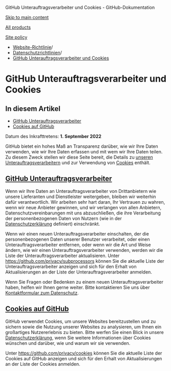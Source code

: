 GitHub Unterauftragsverarbeiter und Cookies - GitHub-Dokumentation

[Skip to main content](#main-content)

[All products](/de)

[Site policy](/site-policy)

* [Website-Richtlinie](/de/site-policy)/
* [Datenschutzrichtlinien](/de/site-policy/privacy-policies)/
* [GitHub Unterauftragsverarbeiter und Cookies](/de/site-policy/privacy-policies/github-subprocessors-and-cookies)

GitHub Unterauftragsverarbeiter und Cookies
==========

In diesem Artikel
----------

* [GitHub Unterauftragsverarbeiter](#github-subprocessors)
* [Cookies auf GitHub](#cookies-on-github)

Datum des Inkrafttretens: **1. September 2022**

GitHub bietet ein hohes Maß an Transparenz darüber, wie wir Ihre Daten verwenden, wie wir Ihre Daten erfassen und mit wem wir Ihre Daten teilen. Zu diesem Zweck stellen wir diese Seite bereit, die Details zu [unseren Unterauftragsverarbeitern](#github-subprocessors) und zur Verwendung von [Cookies](#cookies-on-github) enthält.

[GitHub Unterauftragsverarbeiter](#github-subprocessors)
----------

Wenn wir Ihre Daten an Unterauftragsverarbeiter von Drittanbietern wie unsere Lieferanten und Dienstleister weitergeben, bleiben wir weiterhin dafür verantwortlich. Wir arbeiten sehr hart daran, Ihr Vertrauen zu wahren, wenn wir neue Anbieter gewinnen, und wir verlangen von allen Anbietern, Datenschutzvereinbarungen mit uns abzuschließen, die ihre Verarbeitung der personenbezogenen Daten von Nutzern (wie in der [Datenschutzerklärung](/de/site-policy/privacy-policies/github-privacy-statement) definiert) einschränkt.

Wenn wir einen neuen Unterauftragsverarbeiter einschalten, der die personenbezogenen Daten unserer Benutzer verarbeitet, oder einen Unterauftragsverarbeiter entfernen, oder wenn wir die Art und Weise ändern, wie wir einen Unterauftragsverarbeiter verwenden, werden wir die Liste der Unterauftragsverarbeiter aktualisieren. Unter <https://github.com/privacy/subprocessors> können Sie die aktuelle Liste der Unterauftragsverarbeiter anzeigen und sich für den Erhalt von Aktualisierungen an der Liste der Unterauftragsverarbeiter anmelden.

Wenn Sie Fragen oder Bedenken zu einem neuen Unterauftragsverarbeiter haben, helfen wir Ihnen gerne weiter. Bitte kontaktieren Sie uns über [Kontaktformular zum Datenschutz](https://github.com/contact/privacy).

[Cookies auf GitHub](#cookies-on-github)
----------

GitHub verwendet Cookies, um unsere Websites bereitzustellen und zu sichern sowie die Nutzung unserer Websites zu analysieren, um Ihnen ein großartiges Nutzererlebnis zu bieten. Bitte werfen Sie einen Blick in unsere [Datenschutzerklärung](/de/site-policy/privacy-policies/github-privacy-statement#our-use-of-cookies-and-tracking), wenn Sie weitere Informationen über Cookies wünschen und darüber, wie und warum wir sie verwenden.

Unter <https://github.com/privacy/cookies> können Sie die aktuelle Liste der Cookies auf GitHub anzeigen und sich für den Erhalt von Aktualisierungen an der Liste der Cookies anmelden.
